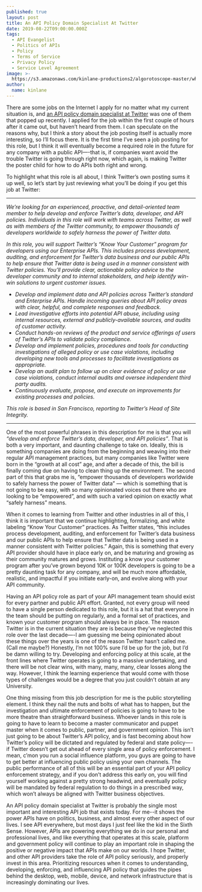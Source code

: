 ```yaml
---
published: true
layout: post
title: An API Policy Domain Specialist At Twitter
date: 2019-08-22T09:00:00.000Z
tags:
  - API Evangelist
  - Politics of APIs
  - Policy
  - Terms of Service
  - Privacy Policy
  - Service Level Agreement
image: >-
  https://s3.amazonaws.com/kinlane-productions2/algorotoscope-master/white-house-lawn-white-house-window-propaganda-leaflets.jpg
author:
  name: kinlane
---
```

There are some jobs on the Internet I apply for no matter what my current situation is, and <a href="https://g.co/kgs/x1NtjW">an API policy domain specialist at Twitter</a> was one of them that popped up recently. I applied for the job within the first couple of hours after it came out, but haven’t heard from them. I can speculate on the reasons why, but I think a story about the job posting itself is actually more interesting, so I’ll focus there. It is the first time I’ve seen a job posting for this role, but I think it will eventually become a required role in the future for any company with a public API—-that is, if companies want avoid the trouble Twitter is going through right now, which again, is making Twitter the poster child for how to do APIs both right and wrong.

To highlight what this role is all about, I think Twitter’s own posting sums it up well, so let’s start by just reviewing what you’ll be doing if you get this job at Twitter:

<hr>

<em>We’re looking for an experienced, proactive, and detail-oriented team member to help develop and enforce Twitter’s data, developer, and API policies. Individuals in this role will work with teams across Twitter, as well as with members of the Twitter community, to empower thousands of developers worldwide to safely harness the power of Twitter data.

In this role, you will support Twitter’s “Know Your Customer” program for developers using our Enterprise APIs. This includes process development, auditing, and enforcement for Twitter’s data business and our public APIs to help ensure that Twitter data is being used in a manner consistent with Twitter policies. You’ll provide clear, actionable policy advice to the developer community and to internal stakeholders, and help identify win-win solutions to urgent customer issues.

- Develop and implement data and API policies across Twitter’s standard and Enterprise APIs. Handle incoming queries about API policy areas with clear, helpful, and complete responses and feedback.
- Lead investigative efforts into potential API abuse, including using internal resources, external and publicly-available sources, and audits of customer activity.
- Conduct hands-on reviews of the product and service offerings of users of Twitter’s APIs to validate policy compliance.
- Develop and implement policies, procedures and tools for conducting investigations of alleged policy or use case violations, including developing new tools and processes to facilitate investigations as appropriate.
- Develop an audit plan to follow up on clear evidence of policy or use case violations, conduct internal audits and oversee independent third party audits.
- Continuously evaluate, propose, and execute on improvements for existing processes and policies.

This role is based in San Francisco, reporting to Twitter’s Head of Site Integrity.</em>

<hr>

One of the most powerful phrases in this description for me is that you will <em>“develop and enforce Twitter’s data, developer, and API policies”</em>. That is both a very important, and daunting challenge to take on. Ideally, this is something companies are doing from the beginning and weaving into their regular API management practices, but many companies like Twitter were born in the “growth at all cost” age, and after a decade of this, the bill is finally coming due on having to clean thing up the environment. The second part of this that grabs me is, “empower thousands of developers worldwide to safely harness the power of Twitter data” — which is something that is not going to be easy, with so many opinionated voices out there who are looking to be “empowered”, and with such a varied opinion on exactly what “safely harness” means.

When it comes to learning from Twitter and other industries in all of this, I think it is important that we continue highlighting, formalizing, and white labeling “Know Your Customer” practices. As Twitter states, “this includes process development, auditing, and enforcement for Twitter’s data business and our public APIs to help ensure that Twitter data is being used in a manner consistent with Twitter policies.” Again, this is something that every API provider should have in place early on, and be maturing and growing as their community matures and grows. Instituting a know your customer program after you’ve grown beyond 10K or 100K developers is going to be a pretty daunting task for any company, and will be much more affordable, realistic, and impactful if you initiate early-on, and evolve along with your API community.

Having an API policy role as part of your API management team should exist for every partner and public API effort. Granted, not every group will need to have a single person dedicated to this role, but it is a hat that everyone in the team should be putting on regularly, and a formal set of practices, and known your customer program should always be in place. The reason Twitter is in the current situation they are is because they’ve neglected this role over the last decade—-I am guessing me being opinionated about these things over the years is one of the reason Twitter hasn’t called me. (Call me maybe?) Honestly, I’m not 100% sure I’d be up for the job, but I’d be damn willing to try. Developing and enforcing policy at this scale, at the front lines where Twitter operates is going to a massive undertaking, and there will be not clear wins, with many, many, many, clear losses along the way. However, I think the learning experience that would come with those types of challenges would be a degree that you just couldn't obtain at any University.

One thing missing from this job description for me is the public storytelling element. I think they nail the nuts and bolts of what has to happen, but the investigation and ultimate enforcement of policies is going to have to be more theatre than straightforward business. Whoever lands in this role is going to have to learn to become a master communicator and puppet master when it comes to public, partner, and government opinion. This isn’t just going to be about Twitter’s API policy, and is fast becoming about how Twitter’s policy will be dictated and regulated by federal and state policy—-if Twitter doesn’t get out ahead of every single area of policy enforcement. I mean, c’mon you run a social influence platform, you guys are going to have to get better at influencing public policy using your own channels. The public performance of all of this will be an essential part of your API policy enforcement strategy, and if you don’t address this early on, you will find yourself working against a pretty strong headwind, and eventually policy will be mandated by federal regulation to do things in a prescribed way, which won’t always be aligned with Twitter business objectives.

An API policy domain specialist at Twitter is probably the single most important and interesting API job that exists today. For me--it shows the power APIs have on politics, business, and almost every other aspect of our lives. I see API everywhere, but most days I just feel like the kid in the Sixth Sense. However, APIs are powering everything we do in our personal and professional lives, and like everything that operates at this scale, platform and government policy will continue to play an important role in shaping the positive or negative impact that APIs make on our worlds. I hope Twitter, and other API providers take the role of API policy seriously, and properly invest in this area. Prioritizing resources when it comes to understanding, developing, enforcing, and influencing API policy that guides the pipes behind the desktop, web, mobile, device, and network infrastructure that is increasingly dominating our lives.
